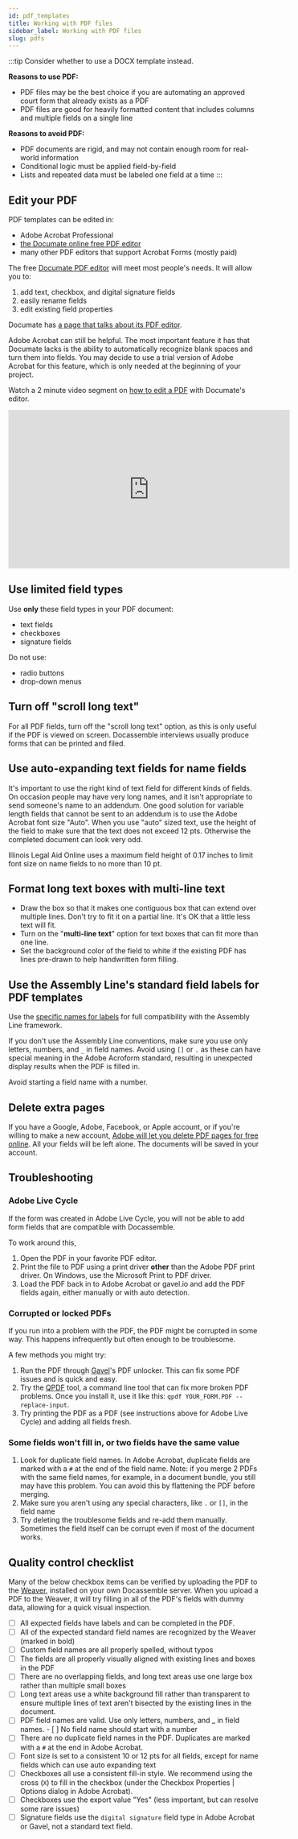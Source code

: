 ```yaml
---
id: pdf_templates
title: Working with PDF files
sidebar_label: Working with PDF files
slug: pdfs
---
```


:::tip
Consider whether to use a DOCX template instead.

**Reasons to use PDF:**

* PDF files may be the best choice if you are automating an approved court form that already exists as a PDF
* PDF files are good for heavily formatted content that includes columns and multiple fields on a single line

**Reasons to avoid PDF:**

* PDF documents are rigid, and may not contain enough room for real-world information
* Conditional logic must be applied field-by-field
* Lists and repeated data must be labeled one field at a time
:::

## Edit your PDF

PDF templates can be edited in:

* Adobe Acrobat Professional
* [the Documate online free PDF editor](https://www.documate.org/pdf)
* many other PDF editors that support Acrobat Forms (mostly paid)

The free [Documate PDF editor](https://www.documate.org/pdf) will meet most people's needs. It will allow you to:

1. add text, checkbox, and digital signature fields
1. easily rename fields
1. edit existing field properties

Documate has [a page that talks about its PDF
editor](https://help.documate.org/articles/unlocking-pdf-documents).

Adobe Acrobat can still be helpful. The most important feature it has that
Documate lacks is the ability to automatically recognize blank spaces and turn them into fields. You may decide to use a trial version of Adobe Acrobat for this feature, which is only needed at the beginning of your project.

Watch a 2 minute video segment on [how to edit a
PDF](https://help.documate.org/articles/unlocking-pdf-documents) with Documate's editor.
<iframe width="560" height="315" src="https://youtube.com/embed/HHGTWJ4r2hk?start=83" frameborder="0" allow="accelerometer; autoplay; encrypted-media; gyroscope; picture-in-picture" allowfullscreen alt="How to edit a PDF with Documate's editor">
</iframe>

## Use limited field types

Use **only** these field types in your PDF document:

* text fields
* checkboxes
* signature fields

Do not use:

* radio buttons
* drop-down menus

## Turn off "scroll long text"

For all PDF fields, turn off the "scroll long text" option, as this is only
useful if the PDF is viewed on screen. Docassemble interviews usually produce
forms that can be printed and filed.

## Use auto-expanding text fields for name fields

It's important to use the right kind of text field for different kinds of
fields. On occasion people may have very long names, and it isn't appropriate to
send someone's name to an addendum. One good solution for variable length fields
that cannot be sent to an addendum is to use the Adobe Acrobat font size "Auto".
When you use "auto" sized text, use the height of the field to make sure that
the text does not exceed 12 pts. Otherwise the completed document can look very
odd.

Illinois Legal Aid Online uses a maximum field height of 0.17 inches to limit font
size on name fields to no more than 10 pt.

## Format long text boxes with multi-line text

* Draw the box so that it makes one contiguous box that can extend over multiple lines. 
  Don't try to fit it on a partial line. It's OK that a little less text will fit.
* Turn on the "**multi-line text**" option for text boxes that can fit more than one line.
* Set the background color of the field to white if the existing PDF has lines pre-drawn to help
  handwritten form filling.

## Use the Assembly Line's standard field labels for PDF templates

Use the [specific names for labels](doc_vars_reference.md) for full
compatibility with the Assembly Line framework.

If you don't use the Assembly Line conventions, make sure you use only letters, numbers, and `_` in
field names. Avoid using `[]` or `.` as these can have special meaning in the Adobe Acroform
standard, resulting in unexpected display results when the PDF is filled in.

Avoid starting a field name with a number.

## Delete extra pages
If you have a Google, Adobe, Facebook, or Apple account, or if you're willing to make a new account, [Adobe will let you delete PDF pages for free online](https://www.adobe.com/acrobat/online/delete-pdf-pages.html). All your fields will be left alone. The documents will be saved in your account.

## Troubleshooting

### Adobe Live Cycle
If the form was created in Adobe Live Cycle, you will not be able to add form
fields that are compatible with Docassemble.

To work around this,

1. Open the PDF in your favorite PDF editor.
2. Print the file to PDF using a print driver **other** than the Adobe PDF print driver. On Windows, use the Microsoft Print to PDF driver.
3. Load the PDF back in to Adobe Acrobat or gavel.io and add the PDF fields again, either manually or with auto detection.

### Corrupted or locked PDFs

If you run into a problem with the PDF, the PDF might be corrupted in some way.
This happens infrequently but often enough to be troublesome.

A few methods you might try:

1. Run the PDF through [Gavel](https://www.gavel.io/pdf)'s PDF unlocker. This can fix some PDF issues and is quick and easy.
2. Try the [QPDF](http://qpdf.sourceforge.net/) tool, a command line tool that can fix more broken PDF problems. Once you install it, use
   it like this: `qpdf YOUR_FORM.PDF --replace-input`.
4. Try printing the PDF as a PDF (see instructions above for Adobe Live Cycle) and adding all fields fresh.

### Some fields won't fill in, or two fields have the same value

1. Look for duplicate field names. In Adobe Acrobat, duplicate fields are marked with a `#` at the end of the field name. Note: if you merge 2 PDFs 
with the same field names, for example, in a document bundle, you still may have this problem. You can avoid this by flattening the PDF before merging.
1. Make sure you aren't using any special characters, like `.` or `[]`, in the field name
3. Try deleting the troublesome fields and re-add them manually. Sometimes the field itself can be corrupt even if most of the document works.

## Quality control checklist

Many of the below checkbox items can be verified by uploading the PDF to the [Weaver](https://github.com/SuffolkLITLab/docassemble-ALWeaver), 
installed on your own Docassemble server. When you upload a PDF to the Weaver, it will try filling in all of the PDF's fields with dummy data,
allowing for a quick visual inspection.

- [ ] All expected fields have labels and can be completed in the PDF. 
- [ ] All of the expected standard field names are recognized by the Weaver (marked in bold)
- [ ] Custom field names are all properly spelled, without typos
- [ ] The fields are all properly visually aligned with existing lines and boxes in the PDF
- [ ] There are no overlapping fields, and long text areas use one large box rather than multiple small boxes
- [ ] Long text areas use a white background fill rather than transparent to ensure multiple lines of text aren't bisected by the existing lines 
    in the document.
- [ ] PDF field names are valid. Use only letters, numbers, and _ in field names.
        - [ ] No field name should start with a number
- [ ] There are no duplicate field names in the PDF. Duplicates are marked with a `#` at the end in Adobe Acrobat.
- [ ] Font size is set to a consistent 10 or 12 pts for all fields, except for name fields which can use auto expanding text
- [ ] Checkboxes all use a consistent fill-in style. We recommend using the cross (`X`) to fill in the checkbox (under the Checkbox Properties | Options dialog in Adobe Acrobat).
- [ ] Checkboxes use the export value "Yes" (less important, but can resolve some rare issues)
- [ ] Signature fields use the `digital signature` field type in Adobe Acrobat or Gavel, not a standard text field.
